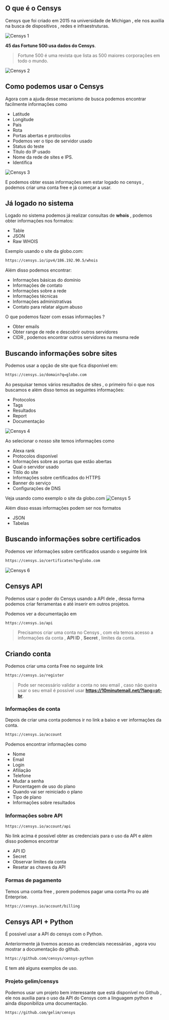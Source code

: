 ## O que é o Censys
Censys que foi criado em 2015 na universidade de Michigan , ele nos auxilia na busca de dispositivos , redes e infraestruturas.

![Censys 1](https://i.imgur.com/4OHE97L.png)

**45 das Fortune 500 usa dados do Censys**.
> Fortune 500 é uma revista que lista as 500 maiores corporações em todo o mundo.

![Censys 2](https://i.imgur.com/adbIJGo.png)

## Como podemos usar o Censys
Agora com a ajuda desse mecanismo de busca podemos encontrar facilmente informações como
- Latitude
- Longitude
- País
- Rota
- Portas abertas e protocolos
- Podemos ver o tipo de servidor usado
- Status do teste
- Titulo do IP usado
- Nome da rede  de sites e IPS.
- Identifica

![Censys 3](https://i.imgur.com/tmahhSn.png)

E podemos obter essas informações sem estar logado no censys , podemos criar uma conta free e já começar a usar.

## Já logado no sistema
Logado no sistema podemos já realizar consultas de **whois** , podemos obter informações nos formatos:
- Table
- JSON
- Raw WHOIS

Exemplo usando o site da globo.com:
```sh
https://censys.io/ipv4/186.192.90.5/whois
```

Além disso podemos encontrar:
- Informações básicas do domínio
- Informações de contato
- Informações sobre a rede
- Informações técnicas
- Informações administrativas
- Contato para relatar algum abuso

O que podemos fazer com essas informações ?
- Obter emails
- Obter range de rede e descobrir outros servidores
- CIDR , podemos encontrar outros servidores na mesma rede

## Buscando informações sobre sites
Podemos usar a opção de site que fica disponível em:
```sh
https://censys.io/domain?q=globo.com
```

Ao pesquisar temos vários resultados de sites , o primeiro foi o que nos buscamos e além disso temos as seguintes informações:
- Protocolos
- Tags
- Resultados
- Report
- Documentação

![Censys 4](https://i.imgur.com/YIk4W6s.png)

Ao selecionar o nosso site temos informações como
- Alexa rank
- Protocolos disponível
- Informações sobre as portas que estão abertas
- Qual o servidor usado
- Titilo do site
- Informações sobre certificados do HTTPS
- Banner do serviço
- Configurações de DNS

Veja usando como exemplo o site da globo.com
![Censys 5](https://i.imgur.com/yGrwWOl.png)

Além disso essas informações podem ser nos formatos
- JSON
- Tabelas

## Buscando informações sobre certificados
Podemos ver informações sobre certificados usando o seguinte link
```sh
https://censys.io/certificates?q=globo.com
```

![Censys 6](https://i.imgur.com/LmMFHLl.png)

## Censys API
Podemos usar o poder do Censys usando a API dele , dessa forma podemos criar ferramentas e até inserir em outros projetos.

Podemos ver a documentação em
```sh
https://censys.io/api
```

> Precisamos criar uma conta no Censys , com ela temos acesso a informações da conta , **API ID** , **Secret** , limites da conta.

## Criando conta
Podemos criar uma conta Free no seguinte link
```sh
https://censys.io/register
```

> Pode ser necessário validar a conta no seu email , caso não queira usar o seu email é possível usar **https://10minutemail.net/?lang=pt-br**.

### Informações de conta
Depois de criar uma conta podemos ir no link a baixo e ver informações da conta.
```sh
https://censys.io/account
```

Podemos encontrar informações como
- Nome
- Email
- Login
- Afiliação
- Telefone
- Mudar a senha
- Porcentagem de uso do plano
- Quando vai ser reiniciado o plano
- Tipo de plano
- Informações sobre resultados

### Informações sobre API
```sh
https://censys.io/account/api
```

No link acima é possível obter as credenciais para o uso da API e além disso podemos encontrar
- API ID
- Secret
- Observar limites da conta
- Resetar as chaves da API

### Formas de pagamento
Temos uma conta free , porem podemos pagar uma conta Pro ou até Enterprise.
```sh
https://censys.io/account/billing
```

## Censys API + Python
É possivel usar a API do censys com o Python.

Anteriormente já tivemos acesso as credenciais necessárias , agora vou mostrar a documentação do github.
```sh
https://github.com/censys/censys-python
```

E tem até alguns exemplos de uso.

### Projeto gelim/censys
Podemos usar um projeto bem interessante que está disponível no Github , ele nos auxilia para o uso da API do Censys com a linguagem python e ainda disponibiliza uma documentação.
```sh
https://github.com/gelim/censys
```
